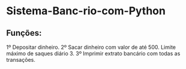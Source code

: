 # Sistema-Banc-rio-com-Python

## Funções:

1º Depositar dinheiro.
2º Sacar dinheiro com valor de até 500. Limite máximo de saques diário 3.
3º Imprimir extrato bancário com todas as transações.
